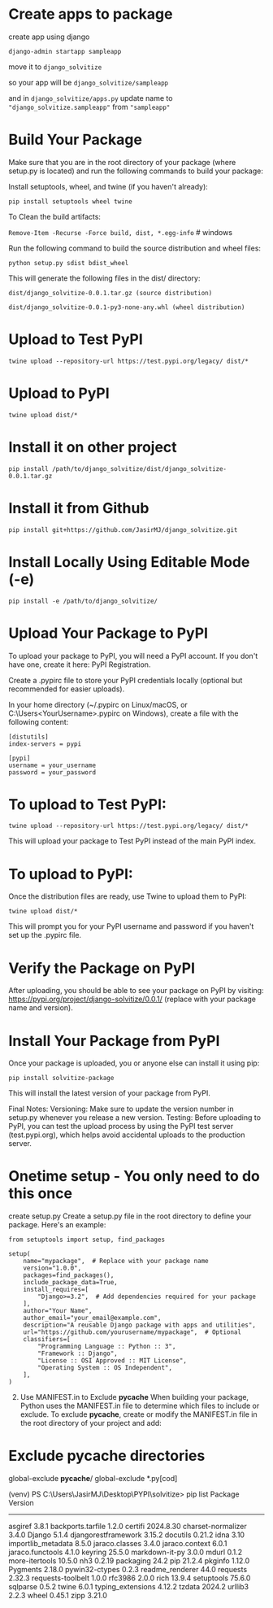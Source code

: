 

# Create apps to package 

create app using django

`django-admin startapp sampleapp`

move it to `django_solvitize`

so your app will be `django_solvitize/sampleapp`

and in `django_solvitize/apps.py` update name to `"django_solvitize.sampleapp"` from `"sampleapp"`



# Build Your Package

Make sure that you are in the root directory of your package (where setup.py is located) and run the following commands to build your package:

Install setuptools, wheel, and twine (if you haven't already):

`pip install setuptools wheel twine`

To Clean the build artifacts:

`Remove-Item -Recurse -Force build, dist, *.egg-info` # windows

Run the following command to build the source distribution and wheel files:

`python setup.py sdist bdist_wheel`


This will generate the following files in the dist/ directory:

`dist/django_solvitize-0.0.1.tar.gz (source distribution)`

`dist/django_solvitize-0.0.1-py3-none-any.whl (wheel distribution)`

# Upload to Test PyPI

`twine upload --repository-url https://test.pypi.org/legacy/ dist/*`

# Upload to PyPI

`twine upload dist/*`

# Install it on other project

`pip install /path/to/django_solvitize/dist/django_solvitize-0.0.1.tar.gz`

# Install it from Github

`pip install git+https://github.com/JasirMJ/django_solvitize.git`

# Install Locally Using Editable Mode (-e)

`pip install -e /path/to/django_solvitize/`


# Upload Your Package to PyPI

To upload your package to PyPI, you will need a PyPI account. If you don't have one, create it here: PyPI Registration.

Create a .pypirc file to store your PyPI credentials locally (optional but recommended for easier uploads).

In your home directory (~/.pypirc on Linux/macOS, or C:\Users\<YourUsername>\.pypirc on Windows), create a file with the following content:


```
[distutils]
index-servers = pypi

[pypi]
username = your_username
password = your_password
```

# To upload to Test PyPI:

`twine upload --repository-url https://test.pypi.org/legacy/ dist/*`

This will upload your package to Test PyPI instead of the main PyPI index.



# To upload to PyPI:

Once the distribution files are ready, use Twine to upload them to PyPI:

`twine upload dist/*`

This will prompt you for your PyPI username and password if you haven't set up the .pypirc file.

# Verify the Package on PyPI

After uploading, you should be able to see your package on PyPI by visiting: https://pypi.org/project/django-solvitize/0.0.1/ (replace with your package name and version).

# Install Your Package from PyPI

Once your package is uploaded, you or anyone else can install it using pip:

`pip install solvitize-package`

This will install the latest version of your package from PyPI.

Final Notes:
Versioning: Make sure to update the version number in setup.py whenever you release a new version.
Testing: Before uploading to PyPI, you can test the upload process by using the PyPI test server (test.pypi.org), which helps avoid accidental uploads to the production server.




# Onetime setup - You only need to do this once

create setup.py
Create a setup.py file in the root directory to define your package. Here's an example:
```
from setuptools import setup, find_packages

setup(
    name="mypackage",  # Replace with your package name
    version="1.0.0",
    packages=find_packages(),
    include_package_data=True,
    install_requires=[
        "Django>=3.2",  # Add dependencies required for your package
    ],
    author="Your Name",
    author_email="your_email@example.com",
    description="A reusable Django package with apps and utilities",
    url="https://github.com/yourusername/mypackage",  # Optional
    classifiers=[
        "Programming Language :: Python :: 3",
        "Framework :: Django",
        "License :: OSI Approved :: MIT License",
        "Operating System :: OS Independent",
    ],
)
```


2. Use MANIFEST.in to Exclude __pycache__
When building your package, Python uses the MANIFEST.in file to determine which files to include or exclude. To exclude __pycache__, create or modify the MANIFEST.in file in the root directory of your project and add:

# Exclude __pycache__ directories
global-exclude __pycache__/
global-exclude *.py[cod]









(venv) PS C:\Users\JasirMJ\Desktop\PYPI\solvitize> pip list
Package             Version
------------------- ---------
asgiref             3.8.1
backports.tarfile   1.2.0
certifi             2024.8.30
charset-normalizer  3.4.0
Django              5.1.4
djangorestframework 3.15.2
docutils            0.21.2
idna                3.10
importlib_metadata  8.5.0
jaraco.classes      3.4.0
jaraco.context      6.0.1
jaraco.functools    4.1.0
keyring             25.5.0
markdown-it-py      3.0.0
mdurl               0.1.2
more-itertools      10.5.0
nh3                 0.2.19
packaging           24.2
pip                 21.2.4
pkginfo             1.12.0
Pygments            2.18.0
pywin32-ctypes      0.2.3
readme_renderer     44.0
requests            2.32.3
requests-toolbelt   1.0.0
rfc3986             2.0.0
rich                13.9.4
setuptools          75.6.0
sqlparse            0.5.2
twine               6.0.1
typing_extensions   4.12.2
tzdata              2024.2
urllib3             2.2.3
wheel               0.45.1
zipp                3.21.0